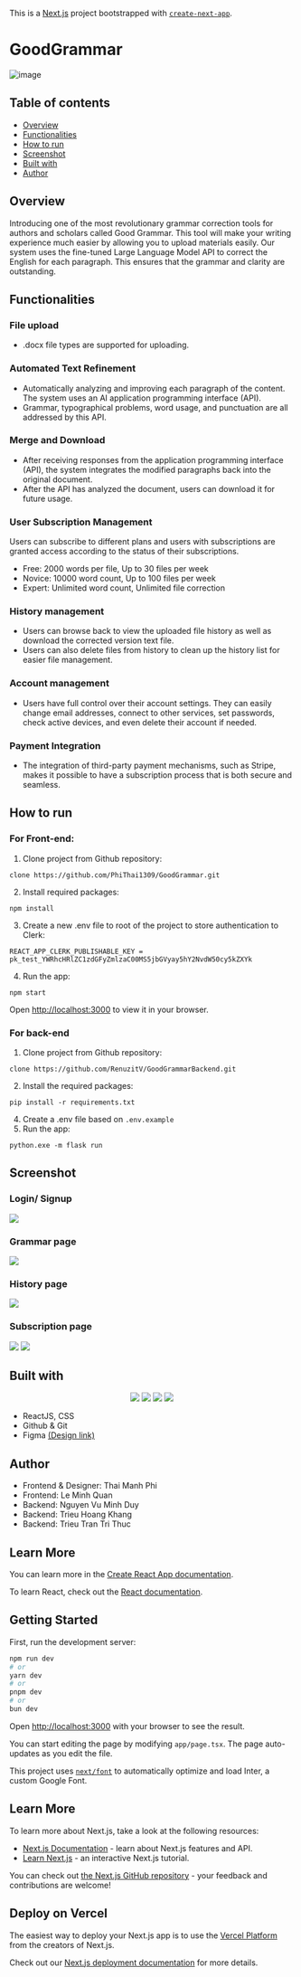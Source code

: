 This is a [Next.js](https://nextjs.org/) project bootstrapped with [`create-next-app`](https://github.com/vercel/next.js/tree/canary/packages/create-next-app).

# GoodGrammar
![image](https://github.com/PhiThai1309/GoodGrammar/assets/71892904/09034383-d995-4ab0-b3a6-4005329834a8)

## Table of contents
- [Overview](#Overview)
- [Functionalities](#Functionalities)
- [How to run](#How-to-run)
- [Screenshot](#Screenshot)
- [Built with](#Built-with)
- [Author](#author)

## Overview
Introducing one of the most revolutionary grammar correction tools for authors and scholars called Good Grammar. This tool will make your writing experience much easier by allowing you to upload materials easily. Our system uses the fine-tuned Large Language Model API to correct the English for each paragraph. This ensures that the grammar and clarity are outstanding.

## Functionalities
### File upload
- .docx file types are supported for uploading.
### Automated Text Refinement
  - Automatically analyzing and improving each paragraph of the content. The system uses an AI application programming interface (API).
  - Grammar, typographical problems, word usage, and punctuation are all addressed by this API.
### Merge and Download
  -	After receiving responses from the application programming interface (API), the system integrates the modified paragraphs back into the original document.
  -	After the API has analyzed the document, users can download it for future usage.
### User Subscription Management
Users can subscribe to different plans and users with subscriptions are granted access according to the status of their subscriptions.
  - Free: 2000 words per file, Up to 30 files per week
  - Novice: 10000 word count, Up to 100 files per week
  - Expert: Unlimited word count, Unlimited file correction


### History management
  -	Users can browse back to view the uploaded file history as well as download the corrected version text file.
  -	Users can also delete files from history to clean up the history list for easier file management.
### Account management
- Users have full control over their account settings. They can easily change email addresses, connect to other services, set passwords, check active devices, and even delete their account if needed.
### Payment Integration
- The integration of third-party payment mechanisms, such as Stripe, makes it possible to have a subscription process that is both secure and seamless.

## How to run
### For Front-end:
1.	Clone project from Github repository: 
```
clone https://github.com/PhiThai1309/GoodGrammar.git
```
2.	Install required packages:
```
npm install
```
3.	Create a new .env file to root of the project to store authentication to Clerk:
```
REACT_APP_CLERK_PUBLISHABLE_KEY = pk_test_YWRhcHRlZC1zdGFyZmlzaC00MS5jbGVyay5hY2NvdW50cy5kZXYk
```
4.	Run the app:
```
npm start
```
Open [http://localhost:3000](http://localhost:3000) to view it in your browser.

### For back-end
1.	Clone project from Github repository: 
```
clone https://github.com/RenuzitV/GoodGrammarBackend.git
```
2.	Install the required packages:
```
pip install -r requirements.txt
```
4.	Create a .env file based on `.env.example`
5.	Run the app:
```
python.exe -m flask run
```
## Screenshot

### Login/ Signup
<img src="https://github.com/PhiThai1309/GoodGrammar/assets/71892904/c8db0987-0954-4187-b62e-297d5cbfd67e">


### Grammar page
<img src="https://github.com/PhiThai1309/GoodGrammar/assets/71892904/05c8aa01-9417-4e1a-b692-b36e30a7cbda">

### History page
<img src="https://github.com/PhiThai1309/GoodGrammar/assets/71892904/3607b8e5-4ea7-47d8-9667-747d64586763">

### Subscription page
<img src="https://github.com/PhiThai1309/GoodGrammar/assets/71892904/c13d66f0-a1dc-498e-9f22-184d4da715c9">
<img src="https://github.com/PhiThai1309/GoodGrammar/assets/71892904/80799289-429b-4c55-bc92-74b901d3b66c">


## Built with
<p align="center">
  <img src="https://skillicons.dev/icons?i=js" />
  <img src="https://skillicons.dev/icons?i=css">
  <img src="https://skillicons.dev/icons?i=react">
  <img src="https://skillicons.dev/icons?i=vscode">
</p>

-	ReactJS, CSS
-	Github & Git
-	Figma <a href="https://www.figma.com/file/8sXaJ5RSHLgLzVv8ArmgIo/GoodGrammar?type=design&node-id=0%3A1&mode=design&t=K6cdLz3iLBR5Nd5s-1"> (Design link) </a>

## Author
- Frontend & Designer: Thai Manh Phi
- Frontend: Le Minh Quan
- Backend: Nguyen Vu Minh Duy
- Backend: Trieu Hoang Khang
- Backend: Trieu Tran Tri Thuc

## Learn More

You can learn more in the [Create React App documentation](https://facebook.github.io/create-react-app/docs/getting-started).

To learn React, check out the [React documentation](https://reactjs.org/).



## Getting Started

First, run the development server:

```bash
npm run dev
# or
yarn dev
# or
pnpm dev
# or
bun dev
```

Open [http://localhost:3000](http://localhost:3000) with your browser to see the result.

You can start editing the page by modifying `app/page.tsx`. The page auto-updates as you edit the file.

This project uses [`next/font`](https://nextjs.org/docs/basic-features/font-optimization) to automatically optimize and load Inter, a custom Google Font.

## Learn More

To learn more about Next.js, take a look at the following resources:

- [Next.js Documentation](https://nextjs.org/docs) - learn about Next.js features and API.
- [Learn Next.js](https://nextjs.org/learn) - an interactive Next.js tutorial.

You can check out [the Next.js GitHub repository](https://github.com/vercel/next.js/) - your feedback and contributions are welcome!

## Deploy on Vercel

The easiest way to deploy your Next.js app is to use the [Vercel Platform](https://vercel.com/new?utm_medium=default-template&filter=next.js&utm_source=create-next-app&utm_campaign=create-next-app-readme) from the creators of Next.js.

Check out our [Next.js deployment documentation](https://nextjs.org/docs/deployment) for more details.
